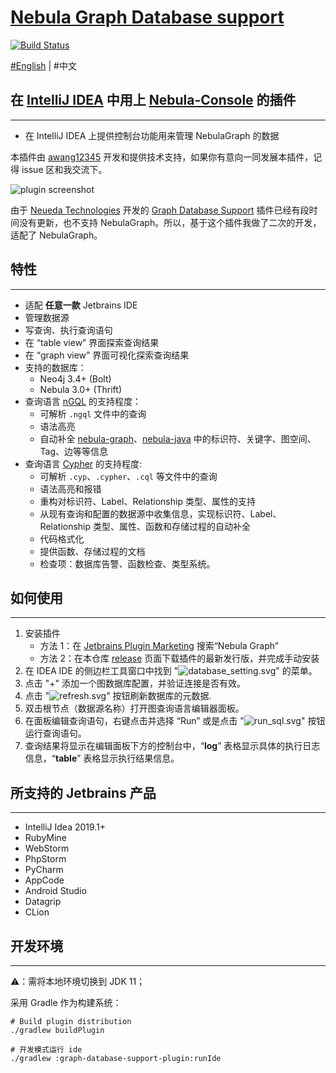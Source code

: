 # [Nebula Graph Database support](https://github.com/awang12345/nebula-console-for-idea)
[![Build Status](https://travis-ci.org/awang12345/nebula-console-for-idea.svg?branch=master)](https://travis-ci.org/awang12345/nebula-console-for-idea)

<a href="https://github.com/nebula-contrib/nebula-console-intellij-plugin">#English</a> |  #中文

## 在 [IntelliJ IDEA](http://plugins.jetbrains.com/plugin/6317-lombok-plugin) 中用上 [Nebula-Console](https://docs.nebula-graph.com.cn/3.6.0/nebula-console/) 的插件
___

- 在 IntelliJ IDEA 上提供控制台功能用来管理 NebulaGraph 的数据

本插件由 [awang12345](http://awang12345.github.io/) 开发和提供技术支持，如果你有意向一同发展本插件，记得 issue 区和我交流下。

![plugin screenshot](docs/screenshots/nebula-console.gif)

由于 [Neueda Technologies](http://technologies.neueda.com/) 开发的 [Graph Database Support](https://github.com/neueda/jetbrains-plugin-graph-database-support) 插件已经有段时间没有更新，也不支持 NebulaGraph。所以，基于这个插件我做了二次的开发，适配了 NebulaGraph。

## 特性
___
- 适配 **任意一款** Jetbrains IDE
- 管理数据源
- 写查询、执行查询语句
- 在 “table view” 界面探索查询结果
- 在 “graph view” 界面可视化探索查询结果
- 支持的数据库：
  - Neo4j 3.4+ (Bolt)
  - Nebula 3.0+ (Thrift)
- 查询语言 [nGQL](https://docs.nebula-graph.com.cn/3.6.0/3.ngql-guide/1.nGQL-overview/1.overview/) 的支持程度：
    - 可解析 `.ngql` 文件中的查询
    - 语法高亮
    - 自动补全 [nebula-graph](https://www.nebula-graph.com.cn)、[nebula-java](https://docs.nebula-graph.com.cn/3.6.0/14.client/4.nebula-java-client) 中的标识符、关键字、图空间、Tag、边等等信息
- 查询语言 [Cypher](https://github.com/opencypher/openCypher) 的支持程度:
  - 可解析 `.cyp`、`.cypher`、`.cql` 等文件中的查询
  - 语法高亮和报错
  - 重构对标识符、Label、Relationship 类型、属性的支持
  - 从现有查询和配置的数据源中收集信息，实现标识符、Label、Relationship 类型、属性、函数和存储过程的自动补全
  - 代码格式化
  - 提供函数、存储过程的文档
  - 检查项：数据库告警、函数检查、类型系统。

## 如何使用
___

1. 安装插件
   * 方法 1：在 [Jetbrains Plugin Marketing](https://plugins.jetbrains.com/plugin/23470) 搜索“Nebula Graph”
   * 方法 2：在本仓库 [release](https://github.com/nebula-contrib/nebula-console-intellij-plugin/releases) 页面下载插件的最新发行版，并完成手动安装
2. 在 IDEA IDE 的侧边栏工具窗口中找到 "![database_setting.svg](docs%2Ficons%2Fdatabase_setting.svg)" 的菜单。
3. 点击 "+" 添加一个图数据库配置，并验证连接是否有效。
4. 点击 "![refresh.svg](docs%2Ficons%2Frefresh.svg)" 按钮刷新数据库的元数据.
5. 双击根节点（数据源名称）打开图查询语言编辑器面板。
6. 在面板编辑查询语句，右键点击并选择 “Run” 或是点击 "![run_sql.svg](docs%2Ficons%2Frun_sql.svg)" 按钮运行查询语句。
7. 查询结果将显示在编辑面板下方的控制台中，“**log**” 表格显示具体的执行日志信息，“**table**” 表格显示执行结果信息。

## 所支持的 Jetbrains 产品
___
* IntelliJ Idea 2019.1+
* RubyMine
* WebStorm
* PhpStorm
* PyCharm
* AppCode
* Android Studio
* Datagrip
* CLion

## 开发环境
___

⚠️：需将本地环境切换到 JDK 11；

采用 Gradle 作为构建系统：

``` 构建和运行
# Build plugin distribution
./gradlew buildPlugin

# 开发模式运行 ide
./gradlew :graph-database-support-plugin:runIde
```
